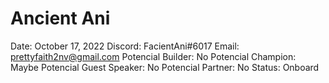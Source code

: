 # Ancient Ani

Date: October 17, 2022
Discord: FacientAni#6017
Email: prettyfaith2nv@gmail.com
Potencial Builder: No
Potencial Champion: Maybe
Potencial Guest Speaker: No
Potencial Partner: No
Status: Onboard